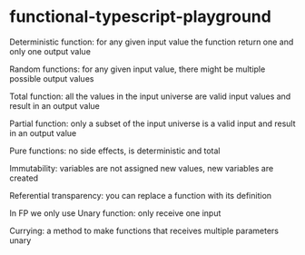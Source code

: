 # functional-typescript-playground


Deterministic function: for any given input value the function return one and only one output value

Random functions: for any given input value, there might be multiple possible output values

Total function: all the values in the input universe are valid input values and result in an output value

Partial function: only a subset of the input universe is a valid input and result in an output value

Pure functions: no side effects, is deterministic and total

Immutability: variables are not assigned new values, new variables are created

Referential transparency: you can replace a function with its definition

In FP we only use Unary function: only receive one input

Currying: a method to make functions that receives multiple parameters unary

